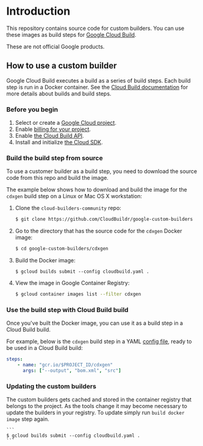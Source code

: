 # Introduction

This repository contains source code for custom builders. You can use these images as build steps for
[Google Cloud Build](https://cloud.google.com/cloud-build/docs/).

These are not official Google products.

## How to use a custom builder

Google Cloud Build executes a build as a series of build steps. Each build step is run in a Docker container. See
the [Cloud Build documentation](https://cloud.google.com/cloud-build/docs/overview) for more details
about builds and build steps.

### Before you begin

1.  Select or create a [Google Cloud project](https://console.cloud.google.com/cloud-resource-manager).
2.  Enable [billing for your project](https://support.google.com/cloud/answer/6293499#enable-billing).
3.  Enable [the Cloud Build API](https://console.cloud.google.com/flows/enableapi?apiid=cloudbuild.googleapis.com).
4.  Install and initialize [the Cloud SDK](https://cloud.google.com/sdk/docs/).

### Build the build step from source

To use a customer builder as a build step, you need to download the source code from this
repo and build the image.

The example below shows how to download and build the image for the `cdxgen` build step on a Linux or Mac OS X workstation:

1. Clone the `cloud-builders-community` repo:

    ```sh
    $ git clone https://github.com/CloudBuildr/google-custom-builders
    ```

2. Go to the directory that has the source code for the `cdxgen` Docker image:

    ```sh
    $ cd google-custom-builders/cdxgen
    ```

3. Build the Docker image:

    ```
    $ gcloud builds submit --config cloudbuild.yaml .
    ```

4. View the image in Google Container Registry:

    ```sh
    $ gcloud container images list --filter cdxgen
    ```

### Use the build step with Cloud Build build

Once you've built the Docker image, you can use it as a build step in a Cloud Build build.

For example, below is the `cdxgen` build step in a YAML
[config file](https://cloud.google.com/cloud-build/docs/build-config), ready to be used in a Cloud Build build:

```yaml
steps:
    - name: "gcr.io/$PROJECT_ID/cdxgen"
      args: ["--output", "bom.xml", "src"]
```

### Updating the custom builders

The custom builders gets cached and stored in the container registry that belongs to the project. As the tools change it may become necessary to update the builders in your registry. To update simply run `build docker image` step again.

    ```
    $ gcloud builds submit --config cloudbuild.yaml .
    ```
